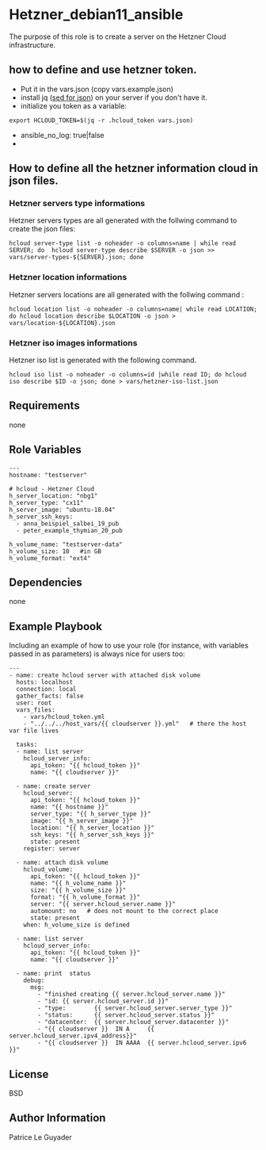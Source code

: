 Hetzner_debian11_ansible
=========

The purpose of this role is to create a server on the Hetzner Cloud infrastructure.

## how to define and use hetzner token.
* Put it in the vars.json (copy vars.example.json)
* install jq ([sed for json](https://stedolan.github.io/jq/)) on your server if you don't have it.
* initialize you token as a variable:
```
export HCLOUD_TOKEN=$(jq -r .hcloud_token vars.json)
```
* ansible_no_log: true|false
* 
## How to define all the hetzner information cloud in json files.
### Hetzner servers type informations
Hetzner servers types are all generated with the follwing command to create the json files:
```
hcloud server-type list -o noheader -o columns=name | while read SERVER; do  hcloud server-type describe $SERVER -o json >> vars/server-types-${SERVER}.json; done
```
### Hetzner location informations
Hetzner servers locations are all generated with the follwing command :
```
hcloud location list -o noheader -o columns=name| while read LOCATION; do hcloud location describe $LOCATION -o json > vars/location-${LOCATION}.json
```
### Hetzner iso images informations
Hetzner iso list is generated with the following command.
```
hcloud iso list -o noheader -o columns=id |while read ID; do hcloud iso describe $ID -o json; done > vars/hetzner-iso-list.json
```
Requirements
------------

none

Role Variables
--------------
```
---
hostname: "testserver"
 
# hcloud - Hetzner Cloud
h_server_location: "nbg1"
h_server_type: "cx11"
h_server_image: "ubuntu-18.04"
h_server_ssh_keys:
  - anna_beispiel_salbei_19_pub
  - peter_example_thymian_20_pub

h_volume_name: "testserver-data"
h_volume_size: 10   #in GB
h_volume_format: "ext4"
```
Dependencies
------------

none

Example Playbook
----------------

Including an example of how to use your role (for instance, with variables passed in as parameters) is always nice for users too:
```
---
- name: create hcloud server with attached disk volume
  hosts: localhost
  connection: local
  gather_facts: false
  user: root
  vars_files:
    - vars/hcloud_token.yml
    - "../../../host_vars/{{ cloudserver }}.yml"   # there the host var file lives

  tasks:
  - name: list server
    hcloud_server_info:
      api_token: "{{ hcloud_token }}"
      name: "{{ cloudserver }}"

  - name: create server
    hcloud_server:
      api_token: "{{ hcloud_token }}"
      name: "{{ hostname }}"
      server_type: "{{ h_server_type }}"
      image: "{{ h_server_image }}"
      location: "{{ h_server_location }}"
      ssh_keys: "{{ h_server_ssh_keys }}"
      state: present
    register: server

  - name: attach disk volume
    hcloud_volume:
      api_token: "{{ hcloud_token }}"
      name: "{{ h_volume_name }}"
      size: "{{ h_volume_size }}"
      format: "{{ h_volume_format }}"
      server: "{{ server.hcloud_server.name }}"
      automount: no   # does not mount to the correct place
      state: present
    when: h_volume_size is defined

  - name: list server
    hcloud_server_info:
      api_token: "{{ hcloud_token }}"
      name: "{{ cloudserver }}"

  - name: print  status
    debug:
      msg:
        - "finished creating {{ server.hcloud_server.name }}"
        - "id: {{ server.hcloud_server.id }}"
        - "type:        {{ server.hcloud_server.server_type }}"
        - "status:      {{ server.hcloud_server.status }}"
        - "datacenter:  {{ server.hcloud_server.datacenter }}"
        - "{{ cloudserver }}  IN A     {{ server.hcloud_server.ipv4_address}}"
        - "{{ cloudserver }}  IN AAAA  {{ server.hcloud_server.ipv6 }}"
```
License
-------

BSD

Author Information
------------------

Patrice Le Guyader
